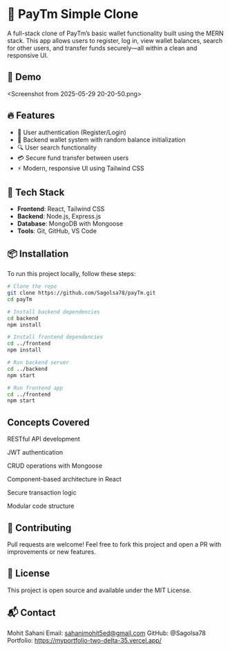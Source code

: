 # 💸 PayTm Simple Clone

A full-stack clone of PayTm’s basic wallet functionality built using the MERN stack. This app allows users to register, log in, view wallet balances, search for other users, and transfer funds securely—all within a clean and responsive UI.

## 🚀 Demo
<Screenshot from 2025-05-29 20-20-50.png>



## 🔥 Features

- 🔐 User authentication (Register/Login)
- 💼 Backend wallet system with random balance initialization
- 🔍 User search functionality
- 💳 Secure fund transfer between users
- ⚡ Modern, responsive UI using Tailwind CSS

## 🧰 Tech Stack

- **Frontend**: React, Tailwind CSS
- **Backend**: Node.js, Express.js
- **Database**: MongoDB with Mongoose
- **Tools**: Git, GitHub, VS Code

## 📦 Installation

To run this project locally, follow these steps:

```bash
# Clone the repo
git clone https://github.com/Sagolsa78/payTm.git
cd payTm

# Install backend dependencies
cd backend
npm install

# Install frontend dependencies
cd ../frontend
npm install

# Run backend server
cd ../backend
npm start

# Run frontend app
cd ../frontend
npm start
```



## Concepts Covered
RESTful API development

JWT authentication

CRUD operations with Mongoose

Component-based architecture in React

Secure transaction logic

Modular code structure

## 🤝 Contributing
Pull requests are welcome! Feel free to fork this project and open a PR with improvements or new features.

## 📄 License
This project is open source and available under the MIT License.

## 📬 Contact
Mohit Sahani
Email: sahanimohit5ed@gmail.com
GitHub: @Sagolsa78
Portfolio: https://myportfolio-two-delta-35.vercel.app/